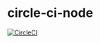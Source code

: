 # circle-ci-node
[![CircleCI](https://circleci.com/gh/faneder/circle-ci-node/tree/main.svg?style=svg)](https://circleci.com/gh/faneder/circle-ci-node/tree/main)
